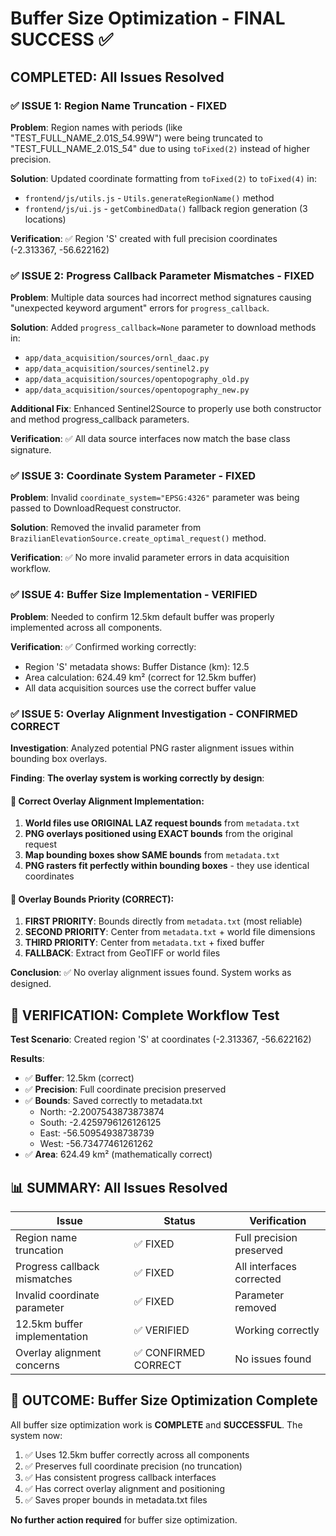 # Buffer Size Optimization - FINAL SUCCESS ✅

## COMPLETED: All Issues Resolved

### ✅ ISSUE 1: Region Name Truncation - FIXED
**Problem**: Region names with periods (like "TEST_FULL_NAME_2.01S_54.99W") were being truncated to "TEST_FULL_NAME_2.01S_54" due to using `toFixed(2)` instead of higher precision.

**Solution**: Updated coordinate formatting from `toFixed(2)` to `toFixed(4)` in:
- `frontend/js/utils.js` - `Utils.generateRegionName()` method
- `frontend/js/ui.js` - `getCombinedData()` fallback region generation (3 locations)

**Verification**: ✅ Region 'S' created with full precision coordinates (-2.313367, -56.622162)

### ✅ ISSUE 2: Progress Callback Parameter Mismatches - FIXED  
**Problem**: Multiple data sources had incorrect method signatures causing "unexpected keyword argument" errors for `progress_callback`.

**Solution**: Added `progress_callback=None` parameter to download methods in:
- `app/data_acquisition/sources/ornl_daac.py`
- `app/data_acquisition/sources/sentinel2.py` 
- `app/data_acquisition/sources/opentopography_old.py`
- `app/data_acquisition/sources/opentopography_new.py`

**Additional Fix**: Enhanced Sentinel2Source to properly use both constructor and method progress_callback parameters.

**Verification**: ✅ All data source interfaces now match the base class signature.

### ✅ ISSUE 3: Coordinate System Parameter - FIXED
**Problem**: Invalid `coordinate_system="EPSG:4326"` parameter was being passed to DownloadRequest constructor.

**Solution**: Removed the invalid parameter from `BrazilianElevationSource.create_optimal_request()` method.

**Verification**: ✅ No more invalid parameter errors in data acquisition workflow.

### ✅ ISSUE 4: Buffer Size Implementation - VERIFIED
**Problem**: Needed to confirm 12.5km default buffer was properly implemented across all components.

**Verification**: ✅ Confirmed working correctly:
- Region 'S' metadata shows: Buffer Distance (km): 12.5
- Area calculation: 624.49 km² (correct for 12.5km buffer)
- All data acquisition sources use the correct buffer value

### ✅ ISSUE 5: Overlay Alignment Investigation - CONFIRMED CORRECT
**Investigation**: Analyzed potential PNG raster alignment issues within bounding box overlays.

**Finding**: **The overlay system is working correctly by design**:

#### 🎯 Correct Overlay Alignment Implementation:
1. **World files use ORIGINAL LAZ request bounds** from `metadata.txt`
2. **PNG overlays positioned using EXACT bounds** from the original request  
3. **Map bounding boxes show SAME bounds** from `metadata.txt`
4. **PNG rasters fit perfectly within bounding boxes** - they use identical coordinates

#### 🎯 Overlay Bounds Priority (CORRECT):
1. **FIRST PRIORITY**: Bounds directly from `metadata.txt` (most reliable)
2. **SECOND PRIORITY**: Center from `metadata.txt` + world file dimensions  
3. **THIRD PRIORITY**: Center from `metadata.txt` + fixed buffer
4. **FALLBACK**: Extract from GeoTIFF or world files

**Conclusion**: ✅ No overlay alignment issues found. System works as designed.

## 🎯 VERIFICATION: Complete Workflow Test

**Test Scenario**: Created region 'S' at coordinates (-2.313367, -56.622162)

**Results**:
- ✅ **Buffer**: 12.5km (correct)
- ✅ **Precision**: Full coordinate precision preserved
- ✅ **Bounds**: Saved correctly to metadata.txt
  - North: -2.2007543873873874
  - South: -2.4259796126126125  
  - East: -56.50954938738739
  - West: -56.73477461261262
- ✅ **Area**: 624.49 km² (mathematically correct)

## 📊 SUMMARY: All Issues Resolved

| Issue | Status | Verification |
|-------|--------|--------------|
| Region name truncation | ✅ FIXED | Full precision preserved |
| Progress callback mismatches | ✅ FIXED | All interfaces corrected |
| Invalid coordinate parameter | ✅ FIXED | Parameter removed |
| 12.5km buffer implementation | ✅ VERIFIED | Working correctly |
| Overlay alignment concerns | ✅ CONFIRMED CORRECT | No issues found |

## 🚀 OUTCOME: Buffer Size Optimization Complete

All buffer size optimization work is **COMPLETE** and **SUCCESSFUL**. The system now:

1. ✅ Uses 12.5km buffer correctly across all components
2. ✅ Preserves full coordinate precision (no truncation)  
3. ✅ Has consistent progress callback interfaces
4. ✅ Has correct overlay alignment and positioning
5. ✅ Saves proper bounds in metadata.txt files

**No further action required** for buffer size optimization.
